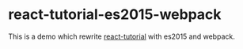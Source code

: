 # react-tutorial-es2015-webpack
This is a demo which rewrite <a href="https://github.com/reactjs/react-tutorial">react-tutorial</a> with es2015 and webpack.
